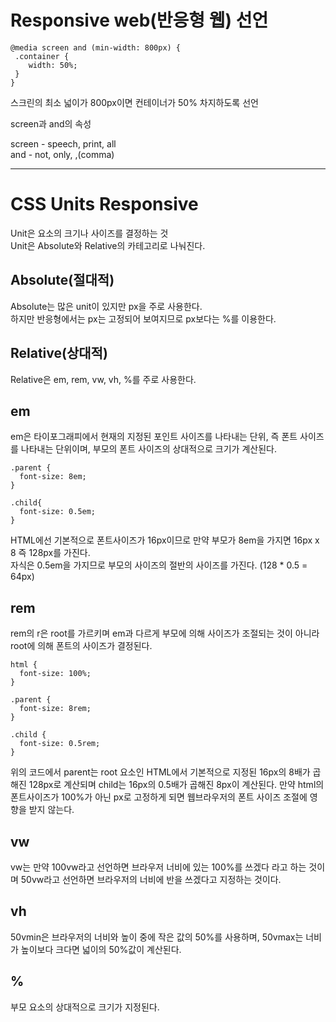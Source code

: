 # Responsive web(반응형 웹) 선언
```
@media screen and (min-width: 800px) {
 .container {
    width: 50%;
 }
}
```
스크린의 최소 넓이가 800px이면 컨테이너가 50% 차지하도록 선언

screen과 and의 속성

screen - speech, print, all  
and - not, only, ,(comma)

---

# CSS Units Responsive  
 Unit은 요소의 크기나 사이즈를 결정하는 것  
 Unit은 Absolute와 Relative의 카테고리로 나눠진다.  

## Absolute(절대적)  
 Absolute는 많은 unit이 있지만 px을 주로 사용한다.  
 하지만 반응형에서는 px는 고정되어 보여지므로 px보다는 %를 이용한다.  

## Relative(상대적)
 Relative은 em, rem, vw, vh, %를 주로 사용한다.  

## em
em은 타이포그래피에서 현재의 지정된 포인트 사이즈를 나타내는 단위, 즉 폰트 사이즈를 나타내는 단위이며, 부모의 폰트 사이즈의 상대적으로 크기가 계산된다.  

```
.parent {
  font-size: 8em;
}

.child{
  font-size: 0.5em;
}
```

HTML에선 기본적으로 폰트사이즈가 16px이므로 만약 부모가 8em을 가지면 16px x 8 즉 128px를 가진다.  
자식은 0.5em을 가지므로 부모의 사이즈의 절반의 사이즈를 가진다. (128 * 0.5 = 64px)
	
## rem

rem의 r은 root를 가르키며 em과 다르게 부모에 의해 사이즈가 조절되는 것이 아니라 root에 의해 폰트의 사이즈가 결정된다.

```
html {
  font-size: 100%;
}

.parent {
  font-size: 8rem;
}

.child {
  font-size: 0.5rem;
}
```

위의 코드에서 parent는 root 요소인 HTML에서 기본적으로 지정된 16px의 8배가 곱해진 128px로 계산되며
child는 16px의 0.5배가 곱해진 8px이 계산된다.
만약 html의 폰트사이즈가 100%가 아닌 px로 고정하게 되면 웹브라우저의 폰트 사이즈 조절에 영향을 받지 않는다.

## vw

vw는 만약 100vw라고 선언하면 브라우저 너비에 있는 100%를 쓰겠다 라고 하는 것이며
50vw라고 선언하면 브라우저의 너비에 반을 쓰겠다고 지정하는 것이다.


## vh

50vmin은 브라우저의 너비와 높이 중에 작은 값의 50%를 사용하며, 50vmax는 너비가 높이보다 크다면 넓이의 50%값이 계산된다. 


## %

부모 요소의 상대적으로 크기가 지정된다.
